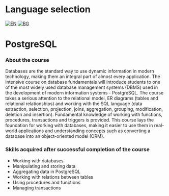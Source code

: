 # Language selection

[![EN](https://img.shields.io/badge/LANG-EN-blue.svg)](https://github.com/Ivan-Plamenov/MyCourses/blob/main/Python_Web_Developer/05_Postgre_SQL/README.md)
[![BG](https://img.shields.io/badge/LANG-BG-red.svg)](https://github.com/Ivan-Plamenov/MyCourses/blob/main/Python_Web_Developer/05_Postgre_SQL/README.bg.md)

# PostgreSQL

### About the course

Databases are the standard way to use dynamic information in modern technology, making them an integral part of almost every application. The intensive course on database fundamentals  will introduce 
students to one of the most widely used database management systems (DBMS) used in the development of modern information systems - PostgreSQL. The course takes a serious attention to the relational model, 
ER diagrams (tables and relational relationships) and working with the SQL language (data extraction, selection, projection, joins, aggregation, grouping, modification, deletion and insertion). 
Fundamental knowledge of working with functions, procedures, transactions and triggers is provided. This course lays the foundation for working with databases, making it easier to use them in real-world
applications and understanding concepts such as converting a database into an object-oriented model (ORM).

### Skills acquired after successful completion of the course

- Working with databases
- Manipulating and storing data
- Aggregating data in PostgreSQL
- Working with relations between tables
- Using procedures and functions
- Managing transactions
